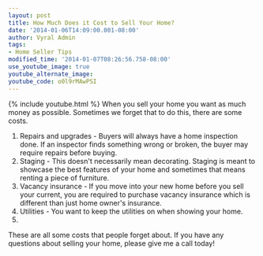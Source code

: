 ```yaml
---
layout: post
title: How Much Does it Cost to Sell Your Home?
date: '2014-01-06T14:09:00.001-08:00'
author: Vyral Admin
tags:
- Home Seller Tips
modified_time: '2014-01-07T08:26:56.758-08:00'
use_youtube_image: true
youtube_alternate_image:
youtube_code: o0l9rMAwPSI
---
```

{% include youtube.html %}
When you sell your home you want as much money as possible. Sometimes we forget that to do this, there are some costs.

1. Repairs and upgrades - Buyers will always have a home inspection done. If an inspector finds something wrong or broken, the buyer may require repairs before buying.
1. Staging - This doesn't necessarily mean decorating. Staging is meant to showcase the best features of your home and sometimes that means renting a piece of furniture.
1. Vacancy insurance - If you move into your new home before you sell your current, you are required to purchase vacancy insurance which is different than just home owner's insurance.
1. Utilities - You want to keep the utilities on when showing your home.
2.
These are all some costs that people forget about. If you have any questions about selling your home, please give me a call today!
